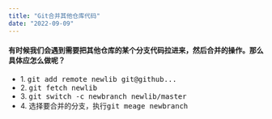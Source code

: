 ```yaml
---
title: "Git合并其他仓库代码"
date: "2022-09-09"
---
```


#### 有时候我们会遇到需要把其他仓库的某个分支代码拉进来，然后合并的操作。那么具体应怎么做呢？

<ul>
    <li>1. <kbd>git add remote newlib git@github...</kbd></li>
    <li>2. <kbd>git fetch newlib</kbd></li>
    <li>3. <kbd>git switch -c newbranch newlib/master</kbd></li>
    <li>4. 选择要合并的分支，执行<kbd>git meage newbranch</kbd></li>
</ul>